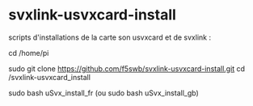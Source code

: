 # svxlink-usvxcard-install
scripts d'installations de la carte son usvxcard et de svxlink :

cd /home/pi

sudo git clone https://github.com/f5swb/svxlink-usvxcard-install.git
cd /svxlink-usvxcard_install

sudo bash uSvx_install_fr (ou sudo bash uSvx_install_gb)

